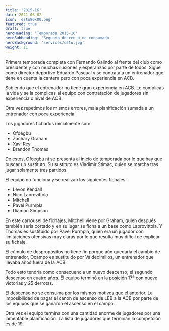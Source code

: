 ```yaml
---
title: '2015-16'
date: 2021-06-02
icon: 'estu80x80.png'
featured: true
draft: true
heroHeading: 'Temporada 2015-16'
heroSubHeading: 'Segundo descenso no consumado'
heroBackground: 'services/estu.jpg'
weight: 11
---
```


Primera temporada completa con Fernando Galindo al frente del club como presidente y con muchas ilusiones y esperanzas por parte de todos. Sigue como director deportivo Eduardo Pascual y se contrata a un entrenador que tiene en cuenta la cantera pero con poca experiencia en ACB.

Sabiendo que el entrenador no tiene gran experiencia en ACB. Le complicas la vida y se la complicas al equipo con contratación de jugadores sin experiencia o nivel de ACB. 

Otra vez repetimos los mismos errores, mala planificación sumada a un entrenador con poca experiencia.

Los jugadores fichados inicialmente son:
* Ofoegbu
* Zachary Graham
* Xavi Rey
* Brandon Thomas

De estos, Ofoegbu ni se presenta al inicio de temporada por lo que hay que buscar un sustituto. Su sustituto es Vladimir Stimac, quien se marcha tras jugar solamente tres partidos.

El equipo no funciona y se realizan los siguientes fichajes:
* Levon Kendall
* Nico Laprovittola
* Mitchell
* Pavel Purmpla
* Diamon Simpson

En este carrousel de fichajes, Mitchell viene por Graham, quien después también sería cortado y en su lugar se ficha a un base como Laprovittola. Y Thomas es sustituido por Pavel Purmpla, quien era un jugador con limitaciones ofensivas muy claras por lo que resulta muy difícil de explicar su fichaje.

El cúmulo de despropósitos no tiene fin porque aún quedaría el cambio de entrenador, Ocampo es sustituido por Valdeolmillos, un entrenador que llevaba años fuera de la ACB.

Todo esto tendría como consecuencia un nuevo descenso, el segundo descenso en cuatro años. El equipo terminó en la posición 17º con nueve victorias y 25 derrotas.

El descenso no se consuma por los mismos motivos que el anterior. La imposibilidad de pagar el canon de ascenso de LEB a la ACB por parte de los equipos que se ganaron el ascenso en el campo.

Otra vez el equipo termina con una cantidad enorme de jugadores por una lamentable planificación. La lista de jugadores que terminan la competción es de 19.